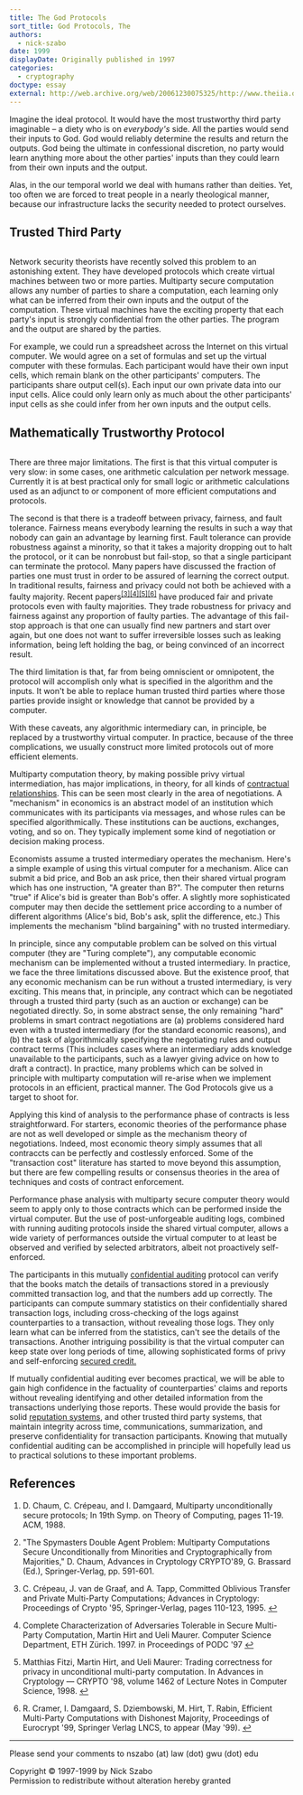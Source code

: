 ```yaml
---
title: The God Protocols
sort_title: God Protocols, The
authors:
  - nick-szabo
date: 1999
displayDate: Originally published in 1997
categories:
  - cryptography
doctype: essay
external: http://web.archive.org/web/20061230075325/http://www.theiia.org/ITAudit/index.cfm?act=itaudit.archive&fid=216
---
```


Imagine the ideal protocol. It would have the most trustworthy third party imaginable &ndash; a diety who is on _everybody's_ side. All the parties would send their inputs to God. God would reliably determine the results and return the outputs. God being the ultimate in confessional discretion, no party would learn anything more about the other parties' inputs than they could learn from their own inputs and the output.

Alas, in the our temporal world we deal with humans rather than deities. Yet, too often we are forced to treat people in a nearly theological manner, because our infrastructure lacks the security needed to protect ourselves.

<h2>Trusted Third Party</h2>

<figure>
  <img src="/img/docs/the-god-protocols/mutually.gif" alt="" />
</figure>

Network security theorists have recently solved this problem to an astonishing extent. They have developed protocols which create virtual machines between two or more parties. Multiparty secure computation allows any number of parties to share a computation, each learning only what can be inferred from their own inputs and the output of the computation. These virtual machines have the exciting property that each party's input is strongly confidential from the other parties. The program and the output are shared by the parties.

For example, we could run a spreadsheet across the Internet on this virtual computer. We would agree on a set of formulas and set up the virtual computer with these formulas. Each participant would have their own input cells, which remain blank on the other participants' computers. The participants share output cell(s). Each input our own private data into our input cells. Alice could only learn only as much about the other participants' input cells as she could infer from her own inputs and the output cells.

<h2>Mathematically Trustworthy Protocol</h2>

<figure>
  <img src="/img/docs/the-god-protocols/virtual.gif" alt="" />
</figure>

There are three major limitations. The first is that this virtual computer is very slow: in some cases, one arithmetic calculation per network message. Currently it is at best practical only for small logic or arithmetic calculations used as an adjunct to or component of more efficient computations and protocols.

The second is that there is a tradeoff between privacy, fairness, and fault tolerance. Fairness means everybody learning the results in such a way that nobody can gain an advantage by learning first. Fault tolerance can provide robustness against a minority, so that it takes a majority dropping out to halt the protocol, or it can be nonrobust but fail-stop, so that a single participant can terminate the protocol. Many papers have discussed the fraction of parties one must trust in order to be assured of learning the correct output. In traditional results, fairness and privacy could not both be achieved with a faulty majority. Recent papers<sup><a href="#fn3" id="ref3">[3]</a></sup><sup><a href="#fn4" id="ref4">[4]</a></sup><sup><a href="#fn5" id="ref5">[5]</a></sup><sup><a href="#fn6" id="ref6">[6]</a></sup> have produced fair and private protocols even with faulty majorities. They trade robustness for privacy and fairness against any proportion of faulty parties. The advantage of this fail-stop approach is that one can usually find new partners and start over again, but one does not want to suffer irreversible losses such as leaking information, being left holding the bag, or being convinced of an incorrect result.

The third limitation is that, far from being omniscient or omnipotent, the protocol will accomplish only what is specified in the algorithm and the inputs. It won't be able to replace human trusted third parties where those parties provide insight or knowledge that cannot be provided by a computer.

With these caveats, any algorithmic intermediary can, in principle, be replaced by a trustworthy virtual computer. In practice, because of the three complications, we usually construct more limited protocols out of more efficient elements.

Multiparty computation theory, by making possible privy virtual intermediation, has major implications, in theory, for all kinds of [contractual relationships](/formalizing-securing-relationships/). This can be seen most clearly in the area of negotiations. A "mechanism" in economics is an abstract model of an institution which communicates with its participants via messages, and whose rules can be specified algorithmically. These institutions can be auctions, exchanges, voting, and so on. They typically implement some kind of negotiation or decision making process.

<!-- doesn't look like an auction...
<figure>
  <img src="http://209.73.251.147/smithsonian/issues96/oct96/images/auctioneer.gif" alt="" />
</figure>
-->

Economists assume a trusted intermediary operates the mechanism. Here's a simple example of using this virtual computer for a mechanism. Alice can submit a bid price, and Bob an ask price, then their shared virtual program which has one instruction, "A greater than B?". The computer then returns "true" if Alice's bid is greater than Bob's offer. A slightly more sophisticated computer may then decide the settlement price according to a number of different algorithms (Alice's bid, Bob's ask, split the difference, etc.) This implements the mechanism "blind bargaining" with no trusted intermediary.

In principle, since any computable problem can be solved on this virtual computer (they are "Turing complete"), any computable economic mechanism can be implemented without a trusted intermediary. In practice, we face the three limitations discussed above. But the existence proof, that any economic mechanism can be run without a trusted intermediary, is very exciting. This means that, in principle, any contract which can be negotiated through a trusted third party (such as an auction or exchange) can be negotiated directly. So, in some abstract sense, the only remaining "hard" problems in smart contract negotiations are (a) problems considered hard even with a trusted intermediary (for the standard economic reasons), and (b) the task of algorithmically specifying the negotiating rules and output contract terms (This includes cases where an intermediary adds knowledge unavailable to the participants, such as a lawyer giving advice on how to draft a contract). In practice, many problems which can be solved in principle with multiparty computation will re-arise when we implement protocols in an efficient, practical manner. The God Protocols give us a target to shoot for.

Applying this kind of analysis to the performance phase of contracts is less straightforward. For starters, economic theories of the performance phase are not as well developed or simple as the mechanism theory of negotiations. Indeed, most economic theory simply assumes that all contraccts can be perfectly and costlessly enforced. Some of the "transaction cost" literature has started to move beyond this assumption, but there are few compelling results or consensus theories in the area of techniques and costs of contract enforcement.

Performance phase analysis with multiparty secure computer theory would seem to apply only to those contracts which can be performed inside the virtual computer. But the use of post-unforgeable auditing logs, combined with running auditing protocols inside the shared virtual computer, allows a wide variety of performances outside the virtual computer to at least be observed and verified by selected arbitrators, albeit not proactively self-enforced.

The participants in this mutually [confidential auditing](/confidential-auditing/) protocol can verify that the books match the details of transactions stored in a previously committed transaction log, and that the numbers add up correctly. The participants can compute summary statistics on their confidentially shared transaction logs, including cross-checking of the logs against counterparties to a transaction, without revealing those logs. They only learn what can be inferred from the statistics, can't see the details of the transactions. Another intriguing possibility is that the virtual computer can keep state over long periods of time, allowing sophisticated forms of privy and self-enforcing [secured credit.](/credit-with-privity/)

If mutually confidential auditing ever becomes practical, we will be able to gain high confidence in the factuality of counterparties' claims and reports without revealing identifying and other detailed information from the transactions underlying those reports. These would provide the basis for solid [reputation systems](/negative-reputations/), and other trusted third party systems, that maintain integrity across time, communications, summarization, and preserve confidentiality for transaction participants. Knowing that mutually confidential auditing can be accomplished in principle will hopefully lead us to practical solutions to these important problems.

<h2>References</h2>

<ol>
  <li id="fn1">
    <p>D. Chaum, C. Cr&eacute;peau, and I. Damgaard, Multiparty unconditionally secure protocols; In 19th Symp. on Theory of Computing, pages 11-19. ACM, 1988.</p>
  </li>

  <li id="fn2">
    <p>"The Spymasters Double Agent Problem: Multiparty Computations Secure Unconditionally from Minorities and Cryptographically from Majorities," D. Chaum, Advances in Cryptology CRYPTO'89, G. Brassard (Ed.), Springer-Verlag, pp. 591-601.</p>
  </li>

  <li id="fn3">
    <p>C. Cr&eacute;peau, J. van de Graaf, and A. Tapp, Committed Oblivious Transfer and Private Multi-Party Computations; Advances in Cryptology: Proceedings of Crypto '95, Springer-Verlag, pages 110-123, 1995.&nbsp;<a href="#ref3">↩</a></p>
  </li>

  <li id="fn4">
    <p>Complete Characterization of Adversaries Tolerable in Secure Multi-Party Computation, Martin Hirt and Ueli Maurer. Computer Science Department, ETH Z&uuml;rich. 1997. in Proceedings of PODC '97&nbsp;<a href="#ref4">↩</a></p>
  </li>

  <li id="fn5">
    <p>Matthias Fitzi, Martin Hirt, and Ueli Maurer: Trading correctness for privacy in unconditional multi-party computation. In Advances in Cryptology &mdash; CRYPTO '98, volume 1462 of Lecture Notes in Computer Science, 1998.&nbsp;<a href="#ref5">↩</a></p>
  </li>

  <li id="fn6">
    <p>R. Cramer, I. Damgaard, S. Dziembowski, M. Hirt, T. Rabin, Efficient Multi-Party Computations with Dishonest Majority, Proceedings of Eurocrypt '99, Springer Verlag LNCS, to appear (May '99).&nbsp;<a href="#ref6">↩</a></p>
  </li>
</ol>

---

Please send your comments to nszabo (at) law (dot) gwu (dot) edu

Copyright &copy; 1997-1999 by Nick Szabo\
Permission to redistribute without alteration hereby granted
